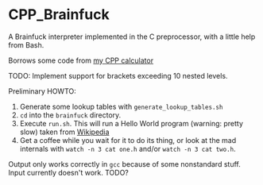 # CPP_Brainfuck
A Brainfuck interpreter implemented in the C preprocessor, with a little help from Bash.

Borrows some code from [my CPP calculator](https://github.com/PanoramixDeDruide/CPP_Calculator)

TODO: Implement support for brackets exceeding 10 nested levels.

Preliminary HOWTO:
1. Generate some lookup tables with `generate_lookup_tables.sh`
2. `cd` into the `brainfuck` directory.
3. Execute `run.sh`. This will run a Hello World program (warning: pretty slow) taken from [Wikipedia](https://en.wikipedia.org/w/index.php?title=Brainfuck&oldid=1229044286)
4. Get a coffee while you wait for it to do its thing, or look at the mad internals with `watch -n 3 cat one.h` and/or `watch -n 3 cat two.h`.

Output only works correctly in `gcc` because of some nonstandard stuff.
Input currently doesn't work. TODO?
